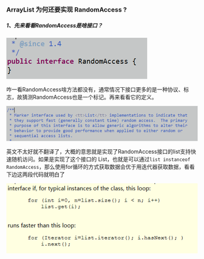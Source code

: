 ### ArrayList 为何还要实现 RandomAccess ?

##### 1、先来看看RandomAccess是啥接口？

![](/assets/RandomAccess.png)

咋一看RandomAccess啥方法都没有，通常情况下接口更多的是一种协议、标志，故猜测RandomAccess也是一个标记。再来看看它的定义。

![](/assets/RandomAccess定义.png)

英文不太好就不翻译了，大概的意思就是实现了RandomAccess接口的list支持快速随机访问。如果是实现了这个接口的 List，也就是可以通过`list instanceof RandomAccess`，那么使用for循环的方式获取数据会优于用迭代器获取数据，看看下边这两段代码就明白了

![](/assets/代码对比.png)



